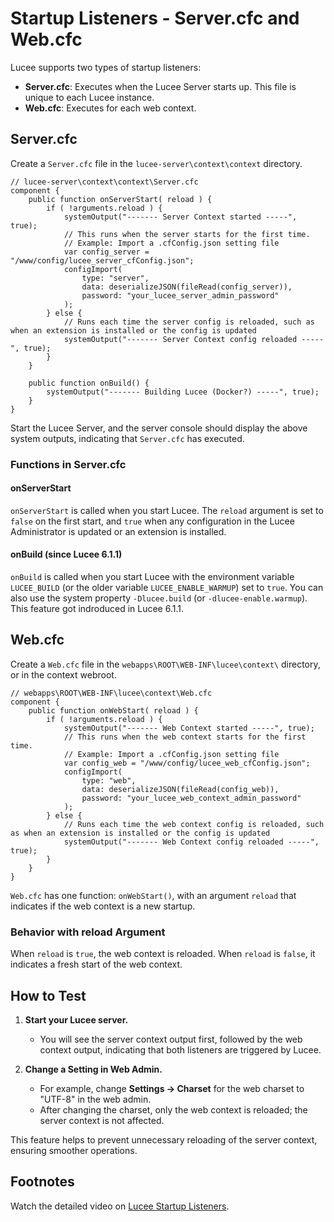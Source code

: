 <!--
{
  "title": "Startup Listeners: Server.cfc and Web.cfc",
  "id": "startup-listeners-code",
  "related": [
    "function-configimport"
  ],
  "categories": [
    "server",
    "system"
  ],
  "description": "Lucee supports two types of Startup Listeners: Server.cfc and Web.cfc.",
  "menuTitle": "Startup Listeners",
  "keywords": [
    "startup",
    "warmup",
    "prewarm",
    "Server.cfc",
    "Web.cfc",
    "onServerStart",
    "onWebStart",
    "onBuild",
    "initialization",
    "bootstrap",
    "configuration",
    "initialization",
    "events",
    "hooks"
  ]
}
-->

# Startup Listeners - Server.cfc and Web.cfc

Lucee supports two types of startup listeners:

- **Server.cfc**: Executes when the Lucee Server starts up. This file is unique to each Lucee instance.
- **Web.cfc**: Executes for each web context.

## Server.cfc

Create a `Server.cfc` file in the `lucee-server\context\context` directory.

```lucee
// lucee-server\context\context\Server.cfc
component {
	public function onServerStart( reload ) {
		if ( !arguments.reload ) {
			systemOutput("------- Server Context started -----", true);
			// This runs when the server starts for the first time.
			// Example: Import a .cfConfig.json setting file
			var config_server = "/www/config/lucee_server_cfConfig.json";
			configImport(
				type: "server",
				data: deserializeJSON(fileRead(config_server)),
				password: "your_lucee_server_admin_password"
			);
		} else {
			// Runs each time the server config is reloaded, such as when an extension is installed or the config is updated
			systemOutput("------- Server Context config reloaded -----", true);
		}
	}

	public function onBuild() {
		systemOutput("------- Building Lucee (Docker?) -----", true);
	}
}
```

Start the Lucee Server, and the server console should display the above system outputs, indicating that `Server.cfc` has executed.

### Functions in Server.cfc

#### onServerStart
`onServerStart` is called when you start Lucee. The `reload` argument is set to `false` on the first start, and `true` when any configuration in the Lucee Administrator is updated or an extension is installed.

#### onBuild (since Lucee 6.1.1)
`onBuild` is called when you start Lucee with the environment variable `LUCEE_BUILD` (or the older variable `LUCEE_ENABLE_WARMUP`) set to `true`. You can also use the system property `-Dlucee.build` (or `-dlucee-enable.warmup`). This feature got indroduced in Lucee 6.1.1.

## Web.cfc

Create a `Web.cfc` file in the `webapps\ROOT\WEB-INF\lucee\context\` directory, or in the context webroot.

```lucee
// webapps\ROOT\WEB-INF\lucee\context\Web.cfc
component {
	public function onWebStart( reload ) {
		if ( !arguments.reload ) {
			systemOutput("------- Web Context started -----", true);
			// This runs when the web context starts for the first time.
			// Example: Import a .cfConfig.json setting file
			var config_web = "/www/config/lucee_web_cfConfig.json";
			configImport(
				type: "web",
				data: deserializeJSON(fileRead(config_web)),
				password: "your_lucee_web_context_admin_password"
			);
		} else {
			// Runs each time the web context config is reloaded, such as when an extension is installed or the config is updated
			systemOutput("------- Web Context config reloaded -----", true);
		}
	}
}
```

`Web.cfc` has one function: `onWebStart()`, with an argument `reload` that indicates if the web context is a new startup.

### Behavior with reload Argument

When `reload` is `true`, the web context is reloaded. When `reload` is `false`, it indicates a fresh start of the web context.

## How to Test

1. **Start your Lucee server.**
   - You will see the server context output first, followed by the web context output, indicating that both listeners are triggered by Lucee.

2. **Change a Setting in Web Admin.**
   - For example, change **Settings -> Charset** for the web charset to "UTF-8" in the web admin.
   - After changing the charset, only the web context is reloaded; the server context is not affected.

This feature helps to prevent unnecessary reloading of the server context, ensuring smoother operations.

## Footnotes

Watch the detailed video on [Lucee Startup Listeners](https://youtu.be/b1MWLwkKdLE).
